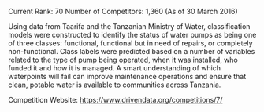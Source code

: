 Current Rank: 70
Number of Competitors: 1,360
(As of 30 March 2016)

Using data from Taarifa and the Tanzanian Ministry of Water, classification models were constructed to identify the status of water pumps as being one of three classes: functional, functional but in need of repairs, or completely non-functional. Class labels were predicted based on a number of variables related to the type of pump being operated, when it was installed, who funded it and how it is managed. A smart understanding of which waterpoints will fail can improve maintenance operations and ensure that clean, potable water is available to communities across Tanzania.

Competition Website:
https://www.drivendata.org/competitions/7/
